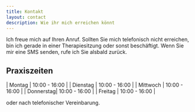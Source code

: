 ```yaml
---
title: Kontakt
layout: contact
description: Wie ihr mich erreichen könnt
---
```


 Ich freue mich auf Ihren Anruf. Sollten Sie mich telefonisch nicht erreichen, bin ich gerade in einer Therapiesitzung oder sonst beschäftigt. Wenn Sie mir eine SMS senden, rufe ich Sie alsbald zurück.

## Praxiszeiten

| Montag    | 10:00 - 16:00    |
| Dienstag  | 10:00 - 16:00    |
| Mittwoch  | 10:00 - 16:00    |
| Donnerstag| 10:00 - 16:00    |
| Freitag   | 10:00 - 16:00    |

oder nach telefonischer Vereinbarung.

